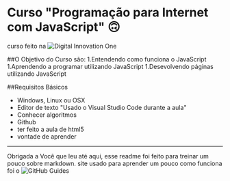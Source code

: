 # Curso "Programação para Internet com JavaScript" :upside_down_face:

curso feito na ![Digital Innovation One](https://web.digitalinnovation.one/course/programacao-para-internet-com-javascript/learning/33e81edf-6f9b-4b97-b3c6-12d930cf0831/)

##O Objetivo do Curso são:
1.Entendendo como funciona o JavaScript
1.Aprendendo a programar utilizando JavaScript
1.Desevolvendo páginas utilizando JavaScript


##Requisitos Básicos 
* Windows, Linux ou OSX
* Editor de texto "Usado o Visual Studio Code durante a aula"
* Conhecer algoritmos 
* Github
* ter feito a aula de html5
* vontade de aprender

_________________________________________________________________________

Obrigada a Você que leu até aqui, esse readme foi feito para treinar um pouco sobre markdown.
site usado para aprender um pouco como funciona foi o ![GitHub Guides](https://guides.github.com/features/mastering-markdown/)
